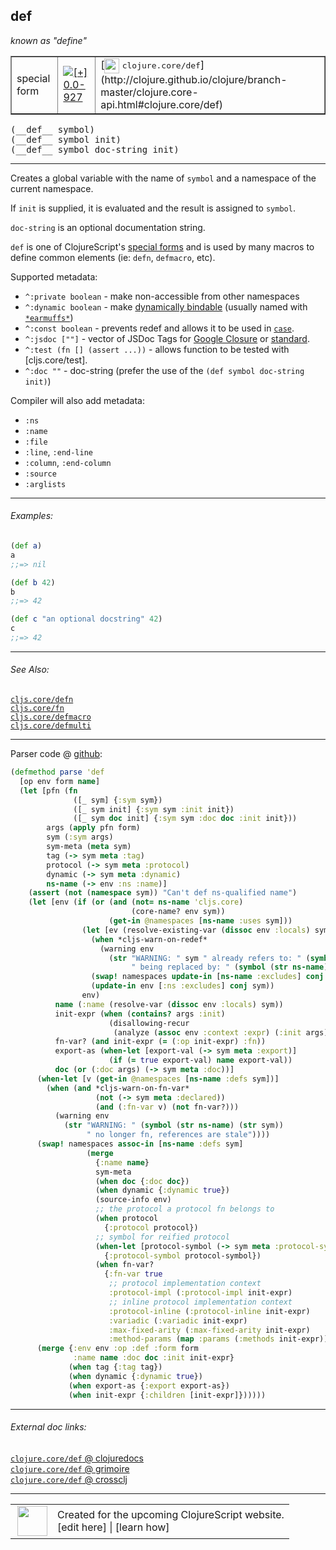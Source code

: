 ## def

_known as "define"_


 <table border="1">
<tr>
<td>special form</td>
<td><a href="https://github.com/cljsinfo/cljs-api-docs/tree/0.0-927"><img valign="middle" alt="[+] 0.0-927" title="Added in 0.0-927" src="https://img.shields.io/badge/+-0.0--927-lightgrey.svg"></a> </td>
<td>
[<img height="24px" valign="middle" src="http://i.imgur.com/1GjPKvB.png"> <samp>clojure.core/def</samp>](http://clojure.github.io/clojure/branch-master/clojure.core-api.html#clojure.core/def)
</td>
</tr>
</table>


 <samp>
(__def__ symbol)<br>
</samp>
 <samp>
(__def__ symbol init)<br>
</samp>
 <samp>
(__def__ symbol doc-string init)<br>
</samp>

---

Creates a global variable with the name of `symbol` and a namespace of the
current namespace.

If `init` is supplied, it is evaluated and the result is assigned to `symbol`.

`doc-string` is an optional documentation string.

`def` is one of ClojureScript's [special forms](http://clojure.org/special_forms)
and is used by many macros to define common elements (ie: `defn`, `defmacro`,
etc).

Supported metadata:

- `^:private boolean` - make non-accessible from other namespaces
- `^:dynamic boolean` - make [dynamically bindable](cljs.core_binding.md) (usually named with [`*earmuffs*`](syntax_earmuffs.md))
- `^:const boolean` - prevents redef and allows it to be used in [`case`](cljs.core_case.md).
- `^:jsdoc [""]` - vector of JSDoc Tags for [Google Closure][closure-jsdoc] or [standard][other-jsdoc].
- `^:test (fn [] (assert ...))` - allows function to be tested with [cljs.core/test].
- `^:doc ""` - doc-string (prefer the use of the `(def symbol doc-string init)`)

[closure-jsdoc]:https://developers.google.com/closure/compiler/docs/js-for-compiler?hl=en#tags
[other-jsdoc]:http://usejsdoc.org/#block-tags

Compiler will also add metadata:

- `:ns`
- `:name`
- `:file`
- `:line`, `:end-line`
- `:column`, `:end-column`
- `:source`
- `:arglists`

---

###### Examples:

```clj
(def a)
a
;;=> nil

(def b 42)
b
;;=> 42

(def c "an optional docstring" 42)
c
;;=> 42
```

---

###### See Also:

[`cljs.core/defn`](cljs.core_defn.md)<br>
[`cljs.core/fn`](cljs.core_fn.md)<br>
[`cljs.core/defmacro`](cljs.core_defmacro.md)<br>
[`cljs.core/defmulti`](cljs.core_defmulti.md)<br>

---




Parser code @ [github](https://github.com/clojure/clojurescript/blob/r1586/src/clj/cljs/analyzer.clj#L281-L348):

```clj
(defmethod parse 'def
  [op env form name]
  (let [pfn (fn
              ([_ sym] {:sym sym})
              ([_ sym init] {:sym sym :init init})
              ([_ sym doc init] {:sym sym :doc doc :init init}))
        args (apply pfn form)
        sym (:sym args)
        sym-meta (meta sym)
        tag (-> sym meta :tag)
        protocol (-> sym meta :protocol)
        dynamic (-> sym meta :dynamic)
        ns-name (-> env :ns :name)]
    (assert (not (namespace sym)) "Can't def ns-qualified name")
    (let [env (if (or (and (not= ns-name 'cljs.core)
                           (core-name? env sym))
                      (get-in @namespaces [ns-name :uses sym]))
                (let [ev (resolve-existing-var (dissoc env :locals) sym)]
                  (when *cljs-warn-on-redef*
                    (warning env
                      (str "WARNING: " sym " already refers to: " (symbol (str (:ns ev)) (str sym))
                           " being replaced by: " (symbol (str ns-name) (str sym)))))
                  (swap! namespaces update-in [ns-name :excludes] conj sym)
                  (update-in env [:ns :excludes] conj sym))
                env)
          name (:name (resolve-var (dissoc env :locals) sym))
          init-expr (when (contains? args :init)
                      (disallowing-recur
                       (analyze (assoc env :context :expr) (:init args) sym)))
          fn-var? (and init-expr (= (:op init-expr) :fn))
          export-as (when-let [export-val (-> sym meta :export)]
                      (if (= true export-val) name export-val))
          doc (or (:doc args) (-> sym meta :doc))]
      (when-let [v (get-in @namespaces [ns-name :defs sym])]
        (when (and *cljs-warn-on-fn-var*
                   (not (-> sym meta :declared))
                   (and (:fn-var v) (not fn-var?)))
          (warning env
            (str "WARNING: " (symbol (str ns-name) (str sym))
                 " no longer fn, references are stale"))))
      (swap! namespaces assoc-in [ns-name :defs sym]
                 (merge 
                   {:name name}
                   sym-meta
                   (when doc {:doc doc})
                   (when dynamic {:dynamic true})
                   (source-info env)
                   ;; the protocol a protocol fn belongs to
                   (when protocol
                     {:protocol protocol})
                   ;; symbol for reified protocol
                   (when-let [protocol-symbol (-> sym meta :protocol-symbol)]
                     {:protocol-symbol protocol-symbol})
                   (when fn-var?
                     {:fn-var true
                      ;; protocol implementation context
                      :protocol-impl (:protocol-impl init-expr)
                      ;; inline protocol implementation context
                      :protocol-inline (:protocol-inline init-expr)
                      :variadic (:variadic init-expr)
                      :max-fixed-arity (:max-fixed-arity init-expr)
                      :method-params (map :params (:methods init-expr))})))
      (merge {:env env :op :def :form form
              :name name :doc doc :init init-expr}
             (when tag {:tag tag})
             (when dynamic {:dynamic true})
             (when export-as {:export export-as})
             (when init-expr {:children [init-expr]})))))
```

<!--
Repo - tag - source tree - lines:

 <pre>
clojurescript @ r1586
└── src
    └── clj
        └── cljs
            └── <ins>[analyzer.clj:281-348](https://github.com/clojure/clojurescript/blob/r1586/src/clj/cljs/analyzer.clj#L281-L348)</ins>
</pre>

-->

---



###### External doc links:

[`clojure.core/def` @ clojuredocs](http://clojuredocs.org/clojure.core/def)<br>
[`clojure.core/def` @ grimoire](http://conj.io/store/v1/org.clojure/clojure/1.7.0-beta3/clj/clojure.core/def/)<br>
[`clojure.core/def` @ crossclj](http://crossclj.info/fun/clojure.core/def.html)<br>

---

 <table>
<tr><td>
<img valign="middle" align="right" width="48px" src="http://i.imgur.com/Hi20huC.png">
</td><td>
Created for the upcoming ClojureScript website.<br>
[edit here] | [learn how]
</td></tr></table>

[edit here]:https://github.com/cljsinfo/cljs-api-docs/blob/master/cljsdoc/special_def.cljsdoc
[learn how]:https://github.com/cljsinfo/cljs-api-docs/wiki/cljsdoc-files

<!--

This information was too distracting to show to readers, but I'll leave it
commented here since it is helpful to:

- pretty-print the data used to generate this document
- and show how to retrieve that data



The API data for this symbol:

```clj
{:description "Creates a global variable with the name of `symbol` and a namespace of the\ncurrent namespace.\n\nIf `init` is supplied, it is evaluated and the result is assigned to `symbol`.\n\n`doc-string` is an optional documentation string.\n\n`def` is one of ClojureScript's [special forms](http://clojure.org/special_forms)\nand is used by many macros to define common elements (ie: `defn`, `defmacro`,\netc).\n\nSupported metadata:\n\n- `^:private boolean` - make non-accessible from other namespaces\n- `^:dynamic boolean` - make [dynamically bindable](cljs.core/binding) (usually named with [syntax/earmuffs])\n- `^:const boolean` - prevents redef and allows it to be used in [cljs.core/case].\n- `^:jsdoc [\"\"]` - vector of JSDoc Tags for [Google Closure][closure-jsdoc] or [standard][other-jsdoc].\n- `^:test (fn [] (assert ...))` - allows function to be tested with [cljs.core/test].\n- `^:doc \"\"` - doc-string (prefer the use of the `(def symbol doc-string init)`)\n\n[closure-jsdoc]:https://developers.google.com/closure/compiler/docs/js-for-compiler?hl=en#tags\n[other-jsdoc]:http://usejsdoc.org/#block-tags\n\nCompiler will also add metadata:\n\n- `:ns`\n- `:name`\n- `:file`\n- `:line`, `:end-line`\n- `:column`, `:end-column`\n- `:source`\n- `:arglists`",
 :ns "special",
 :name "def",
 :signature ["[symbol]" "[symbol init]" "[symbol doc-string init]"],
 :history [["+" "0.0-927"]],
 :type "special form",
 :related ["cljs.core/defn"
           "cljs.core/fn"
           "cljs.core/defmacro"
           "cljs.core/defmulti"],
 :full-name-encode "special_def",
 :source {:code "(defmethod parse 'def\n  [op env form name]\n  (let [pfn (fn\n              ([_ sym] {:sym sym})\n              ([_ sym init] {:sym sym :init init})\n              ([_ sym doc init] {:sym sym :doc doc :init init}))\n        args (apply pfn form)\n        sym (:sym args)\n        sym-meta (meta sym)\n        tag (-> sym meta :tag)\n        protocol (-> sym meta :protocol)\n        dynamic (-> sym meta :dynamic)\n        ns-name (-> env :ns :name)]\n    (assert (not (namespace sym)) \"Can't def ns-qualified name\")\n    (let [env (if (or (and (not= ns-name 'cljs.core)\n                           (core-name? env sym))\n                      (get-in @namespaces [ns-name :uses sym]))\n                (let [ev (resolve-existing-var (dissoc env :locals) sym)]\n                  (when *cljs-warn-on-redef*\n                    (warning env\n                      (str \"WARNING: \" sym \" already refers to: \" (symbol (str (:ns ev)) (str sym))\n                           \" being replaced by: \" (symbol (str ns-name) (str sym)))))\n                  (swap! namespaces update-in [ns-name :excludes] conj sym)\n                  (update-in env [:ns :excludes] conj sym))\n                env)\n          name (:name (resolve-var (dissoc env :locals) sym))\n          init-expr (when (contains? args :init)\n                      (disallowing-recur\n                       (analyze (assoc env :context :expr) (:init args) sym)))\n          fn-var? (and init-expr (= (:op init-expr) :fn))\n          export-as (when-let [export-val (-> sym meta :export)]\n                      (if (= true export-val) name export-val))\n          doc (or (:doc args) (-> sym meta :doc))]\n      (when-let [v (get-in @namespaces [ns-name :defs sym])]\n        (when (and *cljs-warn-on-fn-var*\n                   (not (-> sym meta :declared))\n                   (and (:fn-var v) (not fn-var?)))\n          (warning env\n            (str \"WARNING: \" (symbol (str ns-name) (str sym))\n                 \" no longer fn, references are stale\"))))\n      (swap! namespaces assoc-in [ns-name :defs sym]\n                 (merge \n                   {:name name}\n                   sym-meta\n                   (when doc {:doc doc})\n                   (when dynamic {:dynamic true})\n                   (source-info env)\n                   ;; the protocol a protocol fn belongs to\n                   (when protocol\n                     {:protocol protocol})\n                   ;; symbol for reified protocol\n                   (when-let [protocol-symbol (-> sym meta :protocol-symbol)]\n                     {:protocol-symbol protocol-symbol})\n                   (when fn-var?\n                     {:fn-var true\n                      ;; protocol implementation context\n                      :protocol-impl (:protocol-impl init-expr)\n                      ;; inline protocol implementation context\n                      :protocol-inline (:protocol-inline init-expr)\n                      :variadic (:variadic init-expr)\n                      :max-fixed-arity (:max-fixed-arity init-expr)\n                      :method-params (map :params (:methods init-expr))})))\n      (merge {:env env :op :def :form form\n              :name name :doc doc :init init-expr}\n             (when tag {:tag tag})\n             (when dynamic {:dynamic true})\n             (when export-as {:export export-as})\n             (when init-expr {:children [init-expr]})))))",
          :title "Parser code",
          :repo "clojurescript",
          :tag "r1586",
          :filename "src/clj/cljs/analyzer.clj",
          :lines [281 348]},
 :examples [{:id "a5f898",
             :content "```clj\n(def a)\na\n;;=> nil\n\n(def b 42)\nb\n;;=> 42\n\n(def c \"an optional docstring\" 42)\nc\n;;=> 42\n```"}],
 :known-as "define",
 :full-name "special/def",
 :clj-symbol "clojure.core/def"}

```

Retrieve the API data for this symbol:

```clj
;; from Clojure REPL
(require '[clojure.edn :as edn])
(-> (slurp "https://raw.githubusercontent.com/cljsinfo/cljs-api-docs/catalog/cljs-api.edn")
    (edn/read-string)
    (get-in [:symbols "special/def"]))
```

-->

